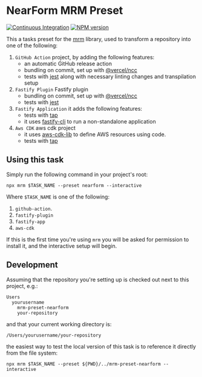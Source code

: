 # NearForm MRM Preset

[![Continuous Integration](https://github.com/nearform/mrm-preset-nearform/actions/workflows/ci.yml/badge.svg)](https://github.com/nearform/mrm-preset-nearform/actions/workflows/ci.yml)
[![NPM version](https://img.shields.io/npm/v/mrm-preset-nearform)](https://www.npmjs.com/package/mrm-preset-nearform)

This a tasks preset for the [mrm](https://mrm.js.org/) library, used to transform a repository
into one of the following: 

1. `GitHub Action` project, by adding the following features:
    - an automatic GitHub release action
    - bundling on commit, set up with [@vercel/ncc](https://github.com/vercel/ncc)
    - tests with [jest](https://jestjs.io/) along with necessary linting changes and transpilation setup
2. `Fastify Plugin` Fastify plugin
    - bundling on commit, set up with [@vercel/ncc](https://github.com/vercel/ncc)
    - tests with [jest](https://jestjs.io/)
3. `Fastify Application` it adds the following features:
    - tests with [tap](https://github.com/tapjs/node-tap)
    - it uses [fastify-cli](https://github.com/fastify/fastify-cli) to run a non-standalone application
4. `Aws CDK` aws cdk project
    - it uses [aws-cdk-lib](https://aws.amazon.com/cdk/) to define AWS resources using code.
    - tests with [tap](https://github.com/tapjs/node-tap)

## Using this task
Simply run the following command in your project's root:

```shell
npx mrm $TASK_NAME --preset nearform --interactive
```

Where `$TASK_NAME` is one of the following: 
1. `github-action`.
2. `fastify-plugin`
3. `fastify-app`
4. `aws-cdk`


If this is the first time you're using `mrm` you will be asked for permission to install it, and the interactive setup 
will begin.

## Development
Assuming that the repository you're setting up is checked out next to this project, e.g.:
```
Users
  yourusername
    mrm-preset-nearform
    your-repository
```
and that your current working directory is:
```
/Users/yourusername/your-repository
```

the easiest way to test the local version of this task is to reference it directly from the file system:

```shell
npx mrm $TASK_NAME --preset ${PWD}/../mrm-preset-nearform --interactive
```
